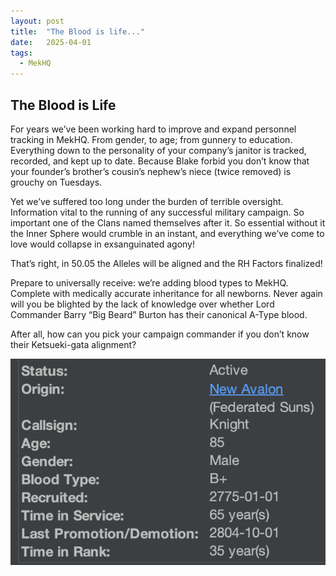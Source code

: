 ```yaml
---
layout: post
title:  "The Blood is life..."
date:   2025-04-01
tags:
  - MekHQ
---
```


## The Blood is Life

For years we’ve been working hard to improve and expand personnel tracking in MekHQ. From gender, to age; from gunnery to education. Everything down to the personality of your company’s janitor is tracked, recorded, and kept up to date. Because Blake forbid you don’t know that your founder’s brother’s cousin’s nephew’s niece (twice removed) is grouchy on Tuesdays.

Yet we’ve suffered too long under the burden of terrible oversight. Information vital to the running of any successful military campaign. So important one of the Clans named themselves after it. So essential without it the Inner Sphere would crumble in an instant, and everything we’ve come to love would collapse in exsanguinated agony!

That’s right, in 50.05 the Alleles will be aligned and the RH Factors finalized!

Prepare to universally receive: we’re adding blood types to MekHQ. Complete with medically accurate inheritance for all newborns. Never again will you be blighted by the lack of knowledge over whether Lord Commander Barry “Big Beard” Burton has their canonical A-Type blood.

After all, how can you pick your campaign commander if you don’t know their Ketsueki-gata alignment?

![Blood Type Panel](/assets/images/2025/04/bloodtype.png)
